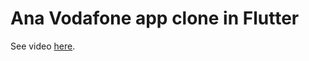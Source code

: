 # Ana Vodafone app clone in Flutter


See video <a href="https://www.linkedin.com/feed/update/urn:li:activity:6661637820446195712/" target="_blank">here</a>.

